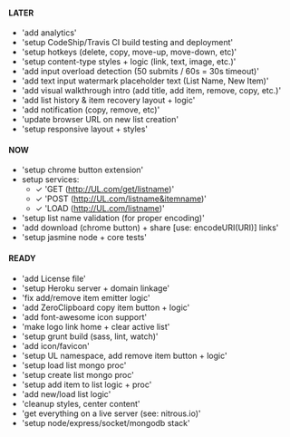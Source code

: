 #### LATER
- 'add analytics'
- 'setup CodeShip/Travis CI build testing and deployment'
- 'setup hotkeys (delete, copy, move-up, move-down, etc)'
- 'setup content-type styles + logic (link, text, image, etc.)'
- 'add input overload detection (50 submits / 60s = 30s timeout)'
- 'add text input watermark placeholder text (List Name, New Item)'
- 'add visual walkthrough intro (add title, add item, remove, copy, etc.)'
- 'add list history & item recovery layout + logic'
- 'add notification (copy, remove, etc)'
- 'update browser URL on new list creation'
- 'setup responsive layout + styles'


#### NOW
- 'setup chrome button extension'
- setup services:
    - ✓ 'GET (http://UL.com/get/listname)'
    - ✓ 'POST (http://UL.com/listname&itemname)'
    - ✓ 'LOAD (http://UL.com/listname)'
- 'setup list name validation (for proper encoding)'
- 'add download (chrome button) + share [use: encodeURI(URI)] links'
- 'setup jasmine node + core tests'


#### READY
- 'add License file'
- 'setup Heroku server + domain linkage'
- 'fix add/remove item emitter logic'
- 'add ZeroClipboard copy item button + logic'
- 'add font-awesome icon support'
- 'make logo link home + clear active list'
- 'setup grunt build (sass, lint, watch)'
- 'add icon/favicon'
- 'setup UL namespace, add remove item button + logic'
- 'setup load list mongo proc'
- 'setup create list mongo proc'
- 'setup add item to list logic + proc'
- 'add new/load list logic'
- 'cleanup styles, center content'
- 'get everything on a live server (see: nitrous.io)'
- 'setup node/express/socket/mongodb stack'
